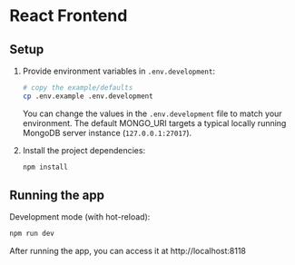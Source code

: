 # React Frontend

## Setup
1. Provide environment variables in `.env.development`:

    ```bash
    # copy the example/defaults
    cp .env.example .env.development
    ```

    You can change the values in the `.env.development` file to match your environment. The default MONGO_URI targets a typical locally running MongoDB server instance (`127.0.0.1:27017`).

2. Install the project dependencies:

    ```bash
    npm install
    ```

## Running the app
Development mode (with hot-reload):

```bash
npm run dev
```

After running the app, you can access it at http://localhost:8118

